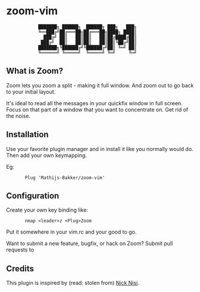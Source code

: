 # zoom-vim


                ███████╗ ██████╗  ██████╗ ███╗   ███╗
                ╚══███╔╝██╔═══██╗██╔═══██╗████╗ ████║
                  ███╔╝ ██║   ██║██║   ██║██╔████╔██║
                 ███╔╝  ██║   ██║██║   ██║██║╚██╔╝██║
                ███████╗╚██████╔╝╚██████╔╝██║ ╚═╝ ██║
                ╚══════╝ ╚═════╝  ╚═════╝ ╚═╝     ╚═╝
                                     

## What is Zoom?

Zoom lets you zoom a split - making it full window. And zoom out to go back to your initial layout.

It's ideal to read all the messages in your quickfix window in full screen. Focus on that part of a window that you want to concentrate on. Get rid of the noise.

## Installation
Use your favorite plugin manager and in install it like you normally would do. Then add your own keymapping.

Eg:
```
       Plug 'Mathijs-Bakker/zoom-vim'
```

## Configuration
Create your own key binding like:
```
       nmap <leader>z <Plug>Zoom
```
Put it somewhere in your vim.rc and your good to go.


Want to submit a new feature, bugfix, or hack on Zoom?
Submit pull requests to

## Credits

This plugin is inspired by (read: stolen from) [Nick Nisi](https://github.com/nicknisi/dotfiles).
